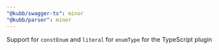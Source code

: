 ```yaml
---
"@kubb/swagger-ts": minor
"@kubb/parser": minor
---
```


Support for `constEnum` and `literal` for `enumType` for the TypeScript plugin
